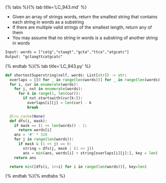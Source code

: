 {% tabs %}{% tab title='LC_943.md' %}

* Given an array of strings words, return the smallest string that contains each string in words as a substring
* If there are multiple valid strings of the smallest length, return any of them
* You may assume that no string in words is a substring of another string in words

```txt
Input: words = ["catg","ctaagt","gcta","ttca","atgcatc"]
Output: "gctaagttcatgcatc"
```

{% endtab %}{% tab title='LC_943.py' %}

```py
def shortestSuperstring(self, words: List[str]) -> str:
  overlaps = [[0 for _ in range(len(words))] for _ in range(len(words))]
  for i, cur in enumerate(words):
    for j, nxt in enumerate(words):
      for k in range(1, len(cur)):
        if nxt.startswith(cur[k:]):
          overlaps[i][j] = len(cur) - k
          break

  @lru_cache(None)
  def dfs(i, mask):
    if mask == (1 << len(words)) - 1:
      return words[i]
    ans = '#' * 320
    for j in range(len(words)):
      if mask & (1 << j) == 0:
        string = dfs(j, mask | (1 << j))
        ans = min(ans, words[i] + string[overlaps[i][j]:], key = len)
    return ans

  return min([dfs(i, 1<<i) for i in range(len(words))], key=len)
```

{% endtab %}{% endtabs %}
